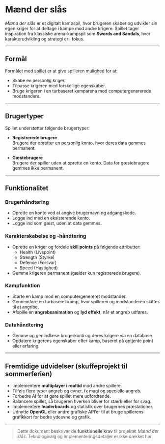 # Mænd der slås

*Mænd der slås* er et digitalt kampspil, hvor brugeren skaber og udvikler sin egen kriger for at deltage i kampe mod andre krigere. Spillet tager inspiration fra klassiske arena-kampspil som **Swords and Sandals**, hvor karakterudvikling og strategi er i fokus.

---

## Formål

Formålet med spillet er at give spilleren mulighed for at:
- Skabe en personlig kriger.
- Tilpasse krigeren med forskellige egenskaber.
- Bruge krigeren i en turbaseret kamparena mod computergenererede modstandere.

---

## Brugertyper

Spillet understøtter følgende brugertyper:

- **Registrerede brugere**  
  Brugere der opretter en personlig konto, hvor deres data gemmes permanent.

- **Gæstebrugere**  
  Brugere der spiller uden at oprette en konto. Data for gæstebrugere gemmes ikke permanent.

---

## Funktionalitet

### Brugerhåndtering

- Oprette en konto ved at angive brugernavn og adgangskode.
- Logge ind med en eksisterende konto.
- Logge ind som gæst, uden at data gemmes.

### Karakterskabelse og -håndtering

- Oprette en kriger og fordele **skill points** på følgende attributter:
  - Health (Livspoint)
  - Strength (Styrke)
  - Defence (Forsvar)
  - Speed (Hastighed)
- Gemme krigeren permanent (gælder kun registrerede brugere).

### Kampfunktion

- Starte en kamp mod en computergenereret modstander.
- Gennemføre en turbaseret kamp, hvor spilleren og modstanderen skiftes til at angribe.
- Afspille en **angrebsanimation** og **lyd effekt**, når et angreb udføres.

### Datahåndtering

- Gemme og genindlæse brugerkonti og deres krigere via en database.
- Opdatere krigerens egenskaber efter kamp, baseret på optjente point eller erfaring.

---

## Fremtidige udvidelser (skuffeprojekt til sommerferien)

- Implementere **multiplayer i realtid** mod andre spillere.
- Tilføje flere typer angreb og evner, fx magi og specielle angreb.
- Forbedre AI for at gøre spillet mere udfordrende.
- Balancere spillet, så brugeren hverken bliver for stærk eller for svag.
- Implementere **leaderboards** og statistik over brugernes præstationer.
- Udnytte **OpenGL** eller andre grafiske API’er til at bruge spillerens grafikkort for bedre ydeevne og grafik.

---

> Dette dokument beskriver de **funktionelle krav** til projektet *Mænd der slås*. Teknologivalg og implementeringsdetaljer er ikke dækket her.
